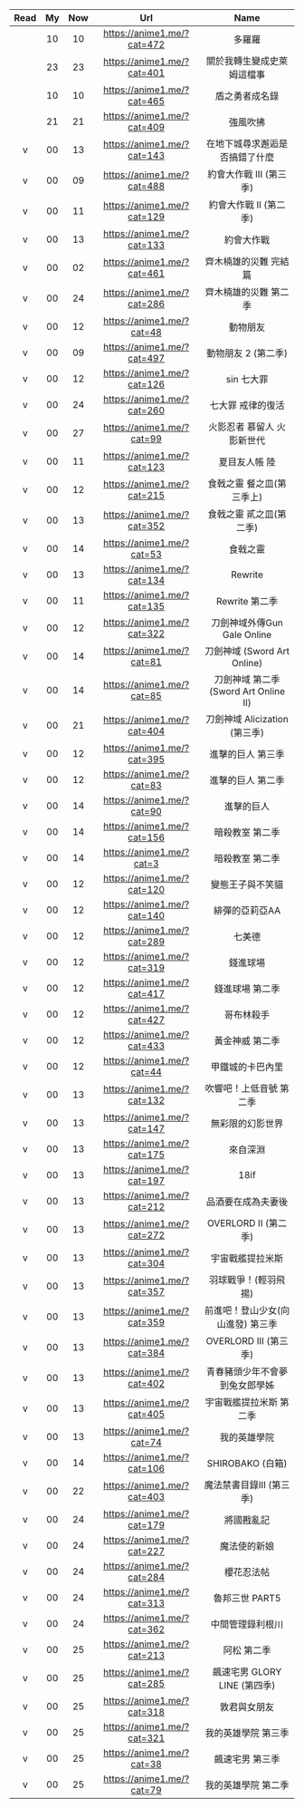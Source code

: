 | Read|My|Now|Url|Name |
 | :-:|:-:|:-:|:-:|:-: |
 |   | 10 | 10 | https://anime1.me/?cat=472 | 多羅羅  |
 |   | 23 | 23 | https://anime1.me/?cat=401 | 關於我轉生變成史萊姆這檔事  |
 |   | 10 | 10 | https://anime1.me/?cat=465 | 盾之勇者成名錄  |
 |   | 21 | 21 | https://anime1.me/?cat=409 | 強風吹拂  |
 | v | 00 | 13 | https://anime1.me/?cat=143 | 在地下城尋求邂逅是否搞錯了什麼  |
 | v | 00 | 09 | https://anime1.me/?cat=488 | 約會大作戰 III (第三季)  |
 | v | 00 | 11 | https://anime1.me/?cat=129 | 約會大作戰 II (第二季)  |
 | v | 00 | 13 | https://anime1.me/?cat=133 | 約會大作戰  |
 | v | 00 | 02 | https://anime1.me/?cat=461 | 齊木楠雄的災難 完結篇  |
 | v | 00 | 24 | https://anime1.me/?cat=286 | 齊木楠雄的災難 第二季  |
 | v | 00 | 12 | https://anime1.me/?cat=48 | 動物朋友  |
 | v | 00 | 09 | https://anime1.me/?cat=497 | 動物朋友 2 (第二季)  |
 | v | 00 | 12 | https://anime1.me/?cat=126 | sin 七大罪  |
 | v | 00 | 24 | https://anime1.me/?cat=260 | 七大罪 戒律的復活  |
 | v | 00 | 27 | https://anime1.me/?cat=99 | 火影忍者 慕留人 火影新世代  |
 | v | 00 | 11 | https://anime1.me/?cat=123 | 夏目友人帳 陸  |
 | v | 00 | 12 | https://anime1.me/?cat=215 | 食戟之靈 餐之皿(第三季上)  |
 | v | 00 | 13 | https://anime1.me/?cat=352 | 食戟之靈 貳之皿(第二季)  |
 | v | 00 | 14 | https://anime1.me/?cat=53 | 食戟之靈  |
 | v | 00 | 13 | https://anime1.me/?cat=134 | Rewrite  |
 | v | 00 | 11 | https://anime1.me/?cat=135 | Rewrite 第二季  |
 | v | 00 | 12 | https://anime1.me/?cat=322 | 刀劍神域外傳Gun Gale Online  |
 | v | 00 | 14 | https://anime1.me/?cat=81 | 刀劍神域 (Sword Art Online)  |
 | v | 00 | 14 | https://anime1.me/?cat=85 | 刀劍神域 第二季 (Sword Art Online II)  |
 | v | 00 | 21 | https://anime1.me/?cat=404 | 刀劍神域 Alicization (第三季)  |
 | v | 00 | 12 | https://anime1.me/?cat=395 | 進擊的巨人 第三季  |
 | v | 00 | 12 | https://anime1.me/?cat=83 | 進擊的巨人 第二季  |
 | v | 00 | 14 | https://anime1.me/?cat=90 | 進擊的巨人  |
 | v | 00 | 14 | https://anime1.me/?cat=156 | 暗殺教室 第二季  |
 | v | 00 | 14 | https://anime1.me/?cat=3 | 暗殺教室 第二季  |
 | v | 00 | 12 | https://anime1.me/?cat=120 | 變態王子與不笑貓  |
 | v | 00 | 12 | https://anime1.me/?cat=140 | 緋彈的亞莉亞AA  |
 | v | 00 | 12 | https://anime1.me/?cat=289 | 七美德  |
 | v | 00 | 12 | https://anime1.me/?cat=319 | 錢進球場  |
 | v | 00 | 12 | https://anime1.me/?cat=417 | 錢進球場 第二季  |
 | v | 00 | 12 | https://anime1.me/?cat=427 | 哥布林殺手  |
 | v | 00 | 12 | https://anime1.me/?cat=433 | 黃金神威 第二季  |
 | v | 00 | 12 | https://anime1.me/?cat=44 | 甲鐵城的卡巴內里  |
 | v | 00 | 13 | https://anime1.me/?cat=132 | 吹響吧！上低音號 第二季  |
 | v | 00 | 13 | https://anime1.me/?cat=147 | 無彩限的幻影世界  |
 | v | 00 | 13 | https://anime1.me/?cat=175 | 來自深淵  |
 | v | 00 | 13 | https://anime1.me/?cat=197 | 18if  |
 | v | 00 | 13 | https://anime1.me/?cat=212 | 品酒要在成為夫妻後  |
 | v | 00 | 13 | https://anime1.me/?cat=272 | OVERLORD II (第二季)  |
 | v | 00 | 13 | https://anime1.me/?cat=304 | 宇宙戰艦提拉米斯  |
 | v | 00 | 13 | https://anime1.me/?cat=357 | 羽球戰爭！(輕羽飛揚)  |
 | v | 00 | 13 | https://anime1.me/?cat=359 | 前進吧！登山少女(向山進發) 第三季  |
 | v | 00 | 13 | https://anime1.me/?cat=384 | OVERLORD III (第三季)  |
 | v | 00 | 13 | https://anime1.me/?cat=402 | 青春豬頭少年不會夢到兔女郎學姊  |
 | v | 00 | 13 | https://anime1.me/?cat=405 | 宇宙戰艦提拉米斯 第二季  |
 | v | 00 | 13 | https://anime1.me/?cat=74 | 我的英雄學院  |
 | v | 00 | 14 | https://anime1.me/?cat=106 | SHIROBAKO (白箱)  |
 | v | 00 | 22 | https://anime1.me/?cat=403 | 魔法禁書目錄Ⅲ (第三季)  |
 | v | 00 | 24 | https://anime1.me/?cat=179 | 將國戡亂記  |
 | v | 00 | 24 | https://anime1.me/?cat=227 | 魔法使的新娘  |
 | v | 00 | 24 | https://anime1.me/?cat=284 | 櫻花忍法帖  |
 | v | 00 | 24 | https://anime1.me/?cat=313 | 魯邦三世 PART5  |
 | v | 00 | 24 | https://anime1.me/?cat=362 | 中間管理錄利根川  |
 | v | 00 | 25 | https://anime1.me/?cat=213 | 阿松 第二季  |
 | v | 00 | 25 | https://anime1.me/?cat=285 | 飆速宅男 GLORY LINE (第四季)  |
 | v | 00 | 25 | https://anime1.me/?cat=318 | 敦君與女朋友  |
 | v | 00 | 25 | https://anime1.me/?cat=321 | 我的英雄學院 第三季  |
 | v | 00 | 25 | https://anime1.me/?cat=38 | 飆速宅男 第三季  |
 | v | 00 | 25 | https://anime1.me/?cat=79 | 我的英雄學院 第二季  |
